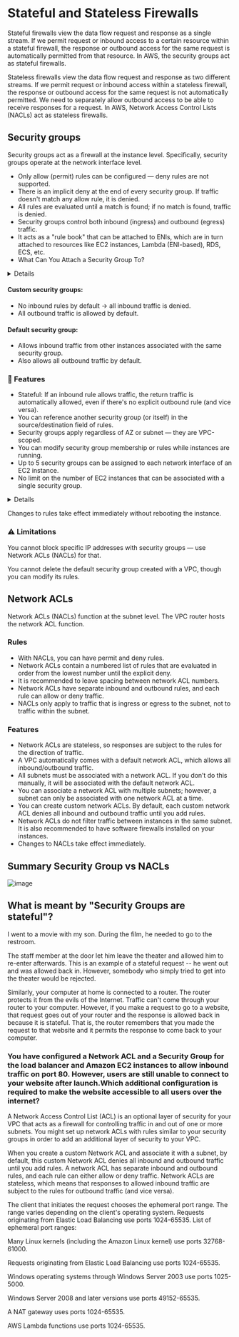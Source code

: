 # Stateful and Stateless Firewalls
Stateful firewalls view the data flow request and response as a single stream. If we permit request or inbound access to a certain resource within a stateful firewall, the response or outbound access for the same request is automatically permitted from that resource. In AWS, the security groups act as stateful firewalls.

Stateless firewalls view the data flow request and response as two different streams. If we permit request or inbound access within a stateless firewall, the response or outbound access for the same request is not automatically permitted. We need to separately allow outbound access to be able to receive responses for a request. In AWS, Network Access Control Lists (NACLs) act as stateless firewalls.

## Security groups
Security groups act as a firewall at the instance level. Specifically, security groups operate at the network interface level.

- Only allow (permit) rules can be configured — deny rules are not supported.
- There is an implicit deny at the end of every security group. If traffic doesn't match any allow rule, it is denied.
- All rules are evaluated until a match is found; if no match is found, traffic is denied.
- Security groups control both inbound (ingress) and outbound (egress) traffic.
- It acts as a "rule book" that can be attached to ENIs, which are in turn attached to resources like EC2 instances, Lambda (ENI-based), RDS, ECS, etc.
- What Can You Attach a Security Group To?

<details>

### ✅ 1. EC2 Instances
SGs are most commonly attached to the ENIs of EC2 instances.

Each instance can have multiple SGs.

### ✅ 2. ENI (Elastic Network Interface)
SGs are actually attached to ENIs, not directly to EC2.

EC2, Lambda, ECS tasks, etc. use ENIs internally.

### ✅ 3. Lambda Functions (VPC-Enabled)
When a Lambda is deployed in a VPC, it gets an ENI.

You can assign Security Groups to that ENI to control access.

### ✅ 4. RDS Instances & Aurora Clusters
RDS resources use SGs to control database access.

Even though you don’t see the ENI, it’s there under the hood.

<details>

### Use Case Example
You have:

- EC2 instance: needs access to RDS
- RDS: has a security group allowing inbound port 5432 from EC2's security group

This is SG-to-SG referencing, like:

```text
RDS SG rule:
  Allow inbound PostgreSQL (5432)
  Source: sg-ec2-instance
```
This means: “Allow inbound DB traffic from any instance that’s part of sg-ec2-instance”

</details>

### ✅ 5. Elastic Load Balancers (ALB/NLB)
Security Groups are attached to ALBs (Application Load Balancers).

NLBs don’t use Security Groups unless they’re private and connected to internal targets.

### ✅ 6. Amazon ElastiCache (Redis, Memcached)
SGs control which instances can access your cache clusters.

### ✅ 7. Amazon Redshift
Redshift clusters can be placed in a VPC and have SGs attached.

### ✅ 8. Amazon ECS (EC2 or Fargate with VPC Networking)
ECS tasks running with awsvpc networking mode get ENIs.
SGs are attached to those ENIs.

</details>

#### Custom security groups:
- No inbound rules by default → all inbound traffic is denied.
- All outbound traffic is allowed by default.
#### Default security group:
- Allows inbound traffic from other instances associated with the same security group.
- Also allows all outbound traffic by default.

### 🚀 Features
- Stateful: If an inbound rule allows traffic, the return traffic is automatically allowed, even if there's no explicit outbound rule (and vice versa).
- You can reference another security group (or itself) in the source/destination field of rules.
- Security groups apply regardless of AZ or subnet — they are VPC-scoped.
- You can modify security group membership or rules while instances are running.
- Up to 5 security groups can be assigned to each network interface of an EC2 instance.
- No limit on the number of EC2 instances that can be associated with a single security group.

<details>
Security groups are VPC-level virtual firewalls, and they are not "consumed" or "used up" when attached to EC2 instances. They act like policies, and EC2 instances reference them.

You can think of a security group like a "shared rulebook" — many EC2 instances can follow the same rulebook.

For example:

You create a security group sg-webserver that allows inbound HTTP (port 80) and SSH (port 22).

You launch 100 EC2 instances, all web servers.

You attach the same sg-webserver to all 100 EC2 instances.
</details>

Changes to rules take effect immediately without rebooting the instance.

### ⚠️ Limitations
You cannot block specific IP addresses with security groups — use Network ACLs (NACLs) for that.

You cannot delete the default security group created with a VPC, though you can modify its rules.
## Network ACLs

Network ACLs (NACLs) function at the subnet level. The VPC router hosts the network ACL function.

### Rules

- With NACLs, you can have permit and deny rules.
- Network ACLs contain a numbered list of rules that are evaluated in order from the lowest number until the explicit deny.
- It is recommended to leave spacing between network ACL numbers.
- Network ACLs have separate inbound and outbound rules, and each rule can allow or deny traffic.
- NACLs only apply to traffic that is ingress or egress to the subnet, not to traffic within the subnet.

### Features

- Network ACLs are stateless, so responses are subject to the rules for the direction of traffic.
- A VPC automatically comes with a default network ACL, which allows all inbound/outbound traffic.
- All subnets must be associated with a network ACL. If you don’t do this manually, it will be associated with the default network ACL.
- You can associate a network ACL with multiple subnets; however, a subnet can only be associated with one network ACL at a time.
- You can create custom network ACLs. By default, each custom network ACL denies all inbound and outbound traffic until you add rules.
- Network ACLs do not filter traffic between instances in the same subnet. It is also recommended to have software firewalls installed on your instances.
- Changes to NACLs take effect immediately.

## Summary Security Group vs NACLs

![image](https://github.com/user-attachments/assets/c9b51fd7-6e80-4d8f-aff7-4b42ba7abec6)


## What is meant by "Security Groups are stateful"?
I went to a movie with my son. During the film, he needed to go to the restroom.

The staff member at the door let him leave the theater and allowed him to re-enter afterwards. This is an example of a stateful request -- he went out and was allowed back in. However, somebody who simply tried to get into the theater would be rejected.

Similarly, your computer at home is connected to a router. The router protects it from the evils of the Internet. Traffic can't come through your router to your computer. However, if you make a request to go to a website, that request goes out of your router and the response is allowed back in because it is stateful. That is, the router remembers that you made the request to that website and it permits the response to come back to your computer.


### You have configured a Network ACL and a Security Group for the load balancer and Amazon EC2 instances to allow inbound traffic on port 80. However, users are still unable to connect to your website after launch.Which additional configuration is required to make the website accessible to all users over the internet?

A Network Access Control List (ACL) is an optional layer of security for your VPC that acts as a firewall for controlling traffic in and out of one or more subnets. You might set up network ACLs with rules similar to your security groups in order to add an additional layer of security to your VPC.

When you create a custom Network ACL and associate it with a subnet, by default, this custom Network ACL denies all inbound and outbound traffic until you add rules. A network ACL has separate inbound and outbound rules, and each rule can either allow or deny traffic. Network ACLs are stateless, which means that responses to allowed inbound traffic are subject to the rules for outbound traffic (and vice versa).

The client that initiates the request chooses the ephemeral port range. The range varies depending on the client's operating system. Requests originating from Elastic Load Balancing use ports 1024-65535. List of ephemeral port ranges:

Many Linux kernels (including the Amazon Linux kernel) use ports 32768-61000.

Requests originating from Elastic Load Balancing use ports 1024-65535.

Windows operating systems through Windows Server 2003 use ports 1025-5000.

Windows Server 2008 and later versions use ports 49152-65535.

A NAT gateway uses ports 1024-65535.

AWS Lambda functions use ports 1024-65535.

